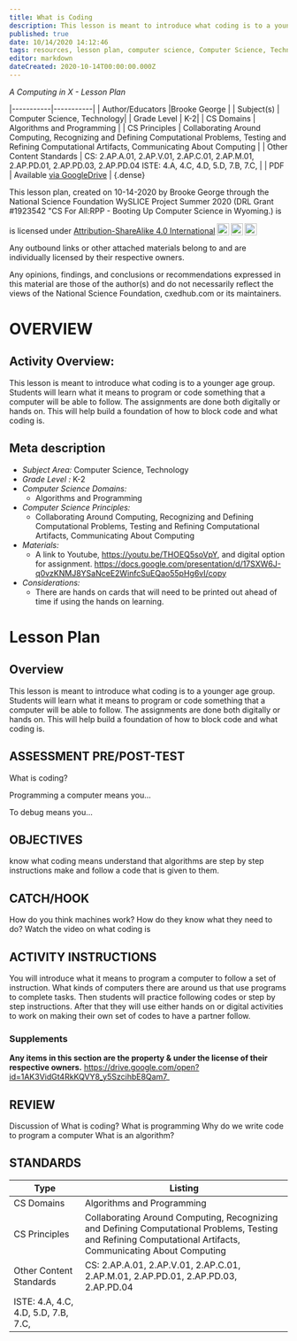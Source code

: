 ```yaml
---
title: What is Coding
description: This lesson is meant to introduce what coding is to a younger age group. Students will learn what it means to program or code something that a computer will be able to follow. The assignments are done both digitally or hands on. This will help build a foundation of how to block code and what coding is.
published: true
date: 10/14/2020 14:12:46
tags: resources, lesson plan, computer science, Computer Science, Technology 
editor: markdown
dateCreated: 2020-10-14T00:00:00.000Z
---
```

*A Computing in X - Lesson Plan*

|-----------|-----------|
| Author/Educators |Brooke George |
| Subject(s) | Computer Science, Technology|
| Grade Level | K-2|
| CS Domains | Algorithms and Programming |
| CS Principles | Collaborating Around Computing, Recognizing and Defining Computational Problems, Testing and Refining Computational Artifacts, Communicating About Computing |
| Other Content Standards | CS: 2.AP.A.01, 2.AP.V.01, 2.AP.C.01, 2.AP.M.01, 2.AP.PD.01, 2.AP.PD.03, 2.AP.PD.04
ISTE: 4.A, 4.C, 4.D, 5.D, 7.B, 7.C, | 
| PDF | Available [via GoogleDrive](https://drive.google.com/open?id=1a04HOZ0k7LSM9h-hBqVZlLKl0fdLIbXB) |
{.dense}






This lesson plan, created on 10-14-2020 by Brooke George through the National Science Foundation WySLICE Project Summer 2020 (DRL Grant #1923542 "CS For All:RPP - Booting Up Computer Science in Wyoming.) is  <p xmlns:cc="http://creativecommons.org/ns#" >  is licensed under <a href="http://creativecommons.org/licenses/by-sa/4.0/?ref=chooser-v1" target="_blank" rel="license noopener noreferrer" style="display:inline-block;">Attribution-ShareAlike 4.0 International<img style="height:22px!important;margin-left:3px;vertical-align:text-bottom;" src="https://mirrors.creativecommons.org/presskit/icons/cc.svg?ref=chooser-v1"><img style="height:22px!important;margin-left:3px;vertical-align:text-bottom;" src="https://mirrors.creativecommons.org/presskit/icons/by.svg?ref=chooser-v1"><img style="height:22px!important;margin-left:3px;vertical-align:text-bottom;" src="https://mirrors.creativecommons.org/presskit/icons/sa.svg?ref=chooser-v1"></a></p>


Any outbound links or other attached materials belong to and are individually licensed by their respective owners. 


Any opinions, findings, and conclusions or recommendations expressed in this material are those of the author(s) and do not necessarily reflect the views of the National Science Foundation, cxedhub.com or its maintainers.


# OVERVIEW
## Activity Overview:  
This lesson is meant to introduce what coding is to a younger age group. Students will learn what it means to program or code something that a computer will be able to follow. The assignments are done both digitally or hands on. This will help build a foundation of how to block code and what coding is.
## Meta description
+ *Subject Area:* Computer Science, Technology 
+ *Grade Level :* K-2 
+ *Computer Science Domains:*
   + Algorithms and Programming
+ *Computer Science Principles:*
   + Collaborating Around Computing, Recognizing and Defining Computational Problems, Testing and Refining Computational Artifacts, Communicating About Computing
+ *Materials:* 
   + A link to Youtube, https://youtu.be/THOEQ5soVpY, and digital option for assignment. https://docs.google.com/presentation/d/17SXW6J-q0vzKNMJ8YSaNceE2WinfcSuEQao55pHg6vI/copy
+ *Considerations:*
   + There are hands on cards that will need to be printed out ahead of time if using the hands on learning.


# Lesson Plan
## Overview
This lesson is meant to introduce what coding is to a younger age group. Students will learn what it means to program or code something that a computer will be able to follow. The assignments are done both digitally or hands on. This will help build a foundation of how to block code and what coding is.
## ASSESSMENT PRE/POST-TEST
What is coding?


Programming a computer means you…


To debug means you…
## OBJECTIVES
know what coding means
understand that algorithms are step by step instructions
make and follow a code that is given to them.


## CATCH/HOOK
How do you think machines work? How do they know what they need to do?
Watch the video on what coding is


## ACTIVITY INSTRUCTIONS
You will introduce what it means to program a computer to follow a set of instruction. What kinds of computers there are around us that use programs to complete tasks. Then students will practice following codes or step by step instructions. After that they will use either hands on or digital activities to work on making their own set of codes to have a partner follow.


### Supplements
**Any items in this section are the property & under the license of their respective owners.**
https://drive.google.com/open?id=1AK3VidGt4RkKQVY8_y5SzcihbE8Qam7_




## REVIEW
Discussion of
What is coding?
What is programming
Why do we write code to program a computer
What is an algorithm?
## STANDARDS        
| Type | Listing | 
|-----------|-----------|
| CS Domains  | Algorithms and Programming|
| CS Principles   | Collaborating Around Computing, Recognizing and Defining Computational Problems, Testing and Refining Computational Artifacts, Communicating About Computing|
| Other Content Standards | CS: 2.AP.A.01, 2.AP.V.01, 2.AP.C.01, 2.AP.M.01, 2.AP.PD.01, 2.AP.PD.03, 2.AP.PD.04
ISTE: 4.A, 4.C, 4.D, 5.D, 7.B, 7.C,  |
